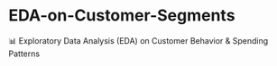 # EDA-on-Customer-Segments
📊 Exploratory Data Analysis (EDA) on Customer Behavior &amp; Spending Patterns
